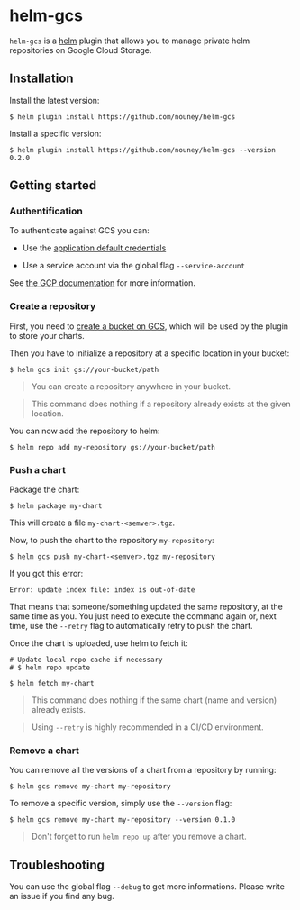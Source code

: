 # helm-gcs

`helm-gcs` is a [helm](https://github.com/kubernetes/helm) plugin that allows you to manage private helm repositories on Google Cloud Storage.

## Installation

Install the latest version:
```shell
$ helm plugin install https://github.com/nouney/helm-gcs
```

Install a specific version:
```shell
$ helm plugin install https://github.com/nouney/helm-gcs --version 0.2.0
```

## Getting started

### Authentification

To authenticate against GCS you can:

 -   Use the [application default credentials](https://cloud.google.com/sdk/gcloud/reference/auth/application-default/)

 -   Use a service account via the global flag `--service-account`

See [the GCP documentation](https://cloud.google.com/docs/authentication/production#providing_credentials_to_your_application) for more information.


### Create a repository

First, you need to [create a bucket on GCS](https://cloud.google.com/storage/docs/creating-buckets), which will be used by the plugin to store your charts.

Then you have to initialize a repository at a specific location in your bucket:

```shell
$ helm gcs init gs://your-bucket/path
```

>   You can create a repository anywhere in your bucket.

>   This command does nothing if a repository already exists at the given location.

You can now add the repository to helm:
```shell
$ helm repo add my-repository gs://your-bucket/path
```

### Push a chart

Package the chart:
```shell
$ helm package my-chart
```
This will create a file `my-chart-<semver>.tgz`.

Now, to push the chart to the repository `my-repository`:

```shell
$ helm gcs push my-chart-<semver>.tgz my-repository
```

If you got this error:
```shell
Error: update index file: index is out-of-date
```

That means that someone/something updated the same repository, at the same time as you. You just need to execute the command again or, next time, use the `--retry` flag to automatically retry to push the chart.

Once the chart is uploaded, use helm to fetch it:

```shell
# Update local repo cache if necessary
# $ helm repo update

$ helm fetch my-chart
```

>   This command does nothing if the same chart (name and version) already exists.

>   Using `--retry` is highly recommended in a CI/CD environment.

### Remove a chart

You can remove all the versions of a chart from a repository by running:

```shell
$ helm gcs remove my-chart my-repository
```

To remove a specific version, simply use the `--version` flag:

```shell
$ helm gcs remove my-chart my-repository --version 0.1.0
```

>   Don't forget to run `helm repo up` after you remove a chart.

## Troubleshooting

You can use the global flag `--debug` to get more informations. Please write an issue if you find any bug.
